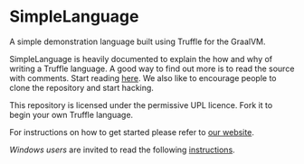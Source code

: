 # SimpleLanguage

A simple demonstration language built using Truffle for the GraalVM.

SimpleLanguage is heavily documented to explain the how and why of writing a
Truffle language. A good way to find out more is to read the source with
comments. Start reading [here](https://github.com/graalvm/simplelanguage/blob/master/language/src/main/java/com/oracle/truffle/sl/SLLanguage.java). 
We also like to encourage people to clone the repository and start hacking.

This repository is licensed under the permissive UPL licence. Fork it to begin your own Truffle language.

For instructions on how to get started please refer to [our website](http://www.graalvm.org/docs/graalvm-as-a-platform/implement-language/).

*Windows users* are invited to read the following [instructions](WIN.md).
